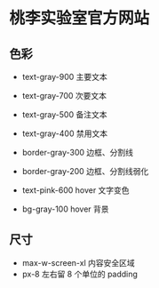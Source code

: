 # 桃李实验室官方网站

## 色彩

- text-gray-900 主要文本
- text-gray-700 次要文本
- text-gray-500 备注文本
- text-gray-400 禁用文本
- border-gray-300 边框、分割线
- border-gray-200 边框、分割线弱化

- text-pink-600 hover 文字变色
- bg-gray-100 hover 背景

## 尺寸

- max-w-screen-xl 内容安全区域
- px-8 左右留 8 个单位的 padding
